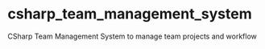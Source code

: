 # csharp_team_management_system

CSharp Team Management System to manage team projects and workflow
